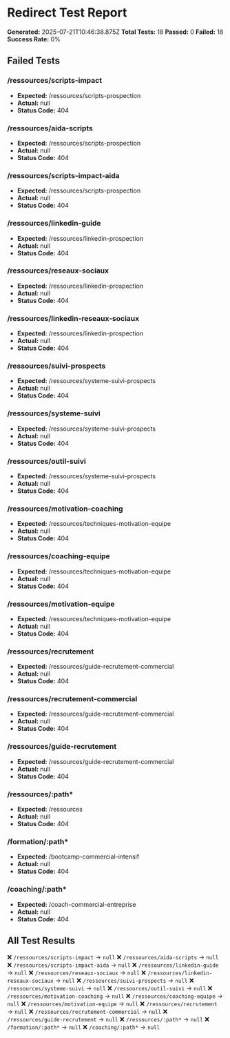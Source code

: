 # Redirect Test Report

**Generated:** 2025-07-21T10:46:38.875Z
**Total Tests:** 18
**Passed:** 0
**Failed:** 18
**Success Rate:** 0%

## Failed Tests

### /ressources/scripts-impact
- **Expected:** /ressources/scripts-prospection
- **Actual:** null
- **Status Code:** 404

### /ressources/aida-scripts
- **Expected:** /ressources/scripts-prospection
- **Actual:** null
- **Status Code:** 404

### /ressources/scripts-impact-aida
- **Expected:** /ressources/scripts-prospection
- **Actual:** null
- **Status Code:** 404

### /ressources/linkedin-guide
- **Expected:** /ressources/linkedin-prospection
- **Actual:** null
- **Status Code:** 404

### /ressources/reseaux-sociaux
- **Expected:** /ressources/linkedin-prospection
- **Actual:** null
- **Status Code:** 404

### /ressources/linkedin-reseaux-sociaux
- **Expected:** /ressources/linkedin-prospection
- **Actual:** null
- **Status Code:** 404

### /ressources/suivi-prospects
- **Expected:** /ressources/systeme-suivi-prospects
- **Actual:** null
- **Status Code:** 404

### /ressources/systeme-suivi
- **Expected:** /ressources/systeme-suivi-prospects
- **Actual:** null
- **Status Code:** 404

### /ressources/outil-suivi
- **Expected:** /ressources/systeme-suivi-prospects
- **Actual:** null
- **Status Code:** 404

### /ressources/motivation-coaching
- **Expected:** /ressources/techniques-motivation-equipe
- **Actual:** null
- **Status Code:** 404

### /ressources/coaching-equipe
- **Expected:** /ressources/techniques-motivation-equipe
- **Actual:** null
- **Status Code:** 404

### /ressources/motivation-equipe
- **Expected:** /ressources/techniques-motivation-equipe
- **Actual:** null
- **Status Code:** 404

### /ressources/recrutement
- **Expected:** /ressources/guide-recrutement-commercial
- **Actual:** null
- **Status Code:** 404

### /ressources/recrutement-commercial
- **Expected:** /ressources/guide-recrutement-commercial
- **Actual:** null
- **Status Code:** 404

### /ressources/guide-recrutement
- **Expected:** /ressources/guide-recrutement-commercial
- **Actual:** null
- **Status Code:** 404

### /ressources/:path*
- **Expected:** /ressources
- **Actual:** null
- **Status Code:** 404

### /formation/:path*
- **Expected:** /bootcamp-commercial-intensif
- **Actual:** null
- **Status Code:** 404

### /coaching/:path*
- **Expected:** /coach-commercial-entreprise
- **Actual:** null
- **Status Code:** 404

## All Test Results

❌ `/ressources/scripts-impact` → `null`
❌ `/ressources/aida-scripts` → `null`
❌ `/ressources/scripts-impact-aida` → `null`
❌ `/ressources/linkedin-guide` → `null`
❌ `/ressources/reseaux-sociaux` → `null`
❌ `/ressources/linkedin-reseaux-sociaux` → `null`
❌ `/ressources/suivi-prospects` → `null`
❌ `/ressources/systeme-suivi` → `null`
❌ `/ressources/outil-suivi` → `null`
❌ `/ressources/motivation-coaching` → `null`
❌ `/ressources/coaching-equipe` → `null`
❌ `/ressources/motivation-equipe` → `null`
❌ `/ressources/recrutement` → `null`
❌ `/ressources/recrutement-commercial` → `null`
❌ `/ressources/guide-recrutement` → `null`
❌ `/ressources/:path*` → `null`
❌ `/formation/:path*` → `null`
❌ `/coaching/:path*` → `null`
